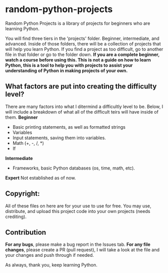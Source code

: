 # random-python-projects

Random Python Projects is a library of projects for beginners who are learning Python.

You will find three tiers in the 'projects' folder. Beginner, intermediate, and advanced. Inside of those folders, there will be a collection of projects that will help you learn Python. If you find a project as too difficult, go to another file in that folder or go to the folder down. **If you are a complete beginner, watch a course before using this. This is not a guide on how to learn Python, this is a tool to help you with projects to assist your understanding of Python in making projects of your own.**

## What factors are put into creating the difficulty level?
There are many factors into what I ditermind a difficultly level to be. Below, I will include a breakdown of what all of the difficult teirs will have inside of them.
**Beginner**
* Basic printing statements, as well as formatted strings
* Variables
* Input statements, saving them into variables.
* Math (+, -, /, *)
* If 

**Intermediate**
* Frameworks, basic Python databases (os, time, math, etc).

**Expert**
Not established as of now.

## Copyright:
All of these files on here are for your use to use for free. You may use, distribute, and upload this project code into your own projects (needs crediting).

## Contribution
**For any bugs**, please make a bug report in the Issues tab.
**For any file changes**, please create a PR (pull request), I will take a look at the file and your changes and push through if needed.

As always, thank you, keep learning Python.
